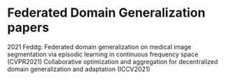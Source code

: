 # Federated Domain Generalization papers
2021
Feddg: Federated domain generalization on medical image segmentation via episodic learning in continuous frequency space (CVPR2021)
Collaborative optimization and aggregation for decentralized domain generalization and adaptation (ICCV2021)
